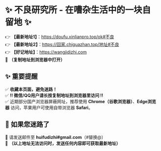 # ✨ 不良研究所 - 在嘈杂生活中的一块自留地 ✨  
👉 **【最新地址1】**：https://doufu.xinlianpro.top/ok#不良<br>
👉 **【最新地址2】**：https://回家.chiguazhan.top/地址#不良 <br>
👉 **【好记地址】**：https://wangjidizhi.com <br>
📌 **（复制地址到浏览器中打开）**  
## ✨ 重要提醒  
✅ **收藏本页面，避免迷路！**  
✅ **‼ 微信/QQ用户请长按复制地址到浏览器里访问 ‼**  
✅ 近期部分国产浏览器屏蔽网址，推荐使用 **Chrome（谷歌浏览器）**、**Edge浏览器** 访问，苹果用户可使用自带浏览器 **Safari**。  

## 📩 如果您迷路了  
📧 请发送邮件至 **huifudizhi#gmail.com**（#替换@）  
📌 **（以上地址无法访问时，发送任何内容即可获取最新地址）**  
